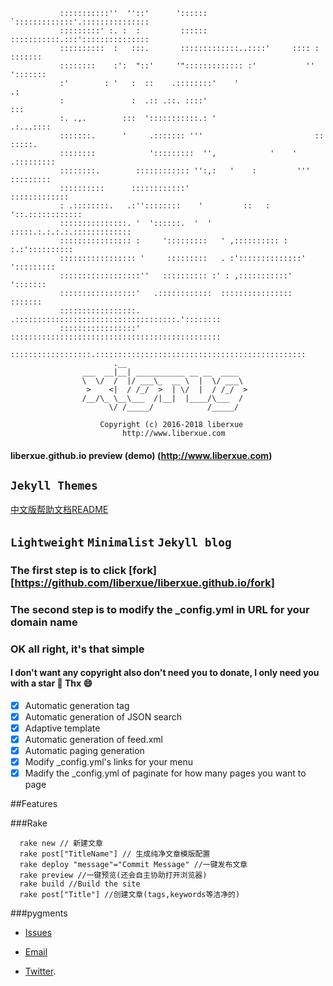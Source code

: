 
		       :::::::::::''  ''::'      '::::::  `:::::::::::::'.:::::::::::::::
		       :::::::::' :. :  :         ::::::  :::::::::::.:::':::::::::::::::
		       ::::::::::  :   :::.       :::::::::::::..::::'     :::: : :::::::
		       ::::::::    :':  "::'     '"::::::::::::: :'           '' ':::::::
		       :'        : '   :  ::    .::::::::'    '                        .:
		       :               :  .:: .::. ::::'                              :::
		       :. .,.        :::  ':::::::::::.: '                      .:...::::
		       :::::::.      '     .::::::: '''                         :: :::::.
		       ::::::::            ':::::::::  '',            '    '   .:::::::::
		       ::::::::.        :::::::::::: '':,:   '    :         ''' :::::::::
		       ::::::::::      ::::::::::::'                        :::::::::::::
		       : .::::::::.   .:''::::::::    '         ::   :   '::.::::::::::::
		       :::::::::::::::. '  '::::::.  '  '     :::::.:.:.:.:.:::::::::::::
		       :::::::::::::::: :     ':::::::::   ' ,:::::::::: : :.:'::::::::::
		       ::::::::::::::::: '     :::::::::   . :'::::::::::::::' ':::::::::
		       ::::::::::::::::::''   :::::::::: :' : ,:::::::::::'      ':::::::
		       :::::::::::::::::'   .::::::::::::  ::::::::::::::::       :::::::
		       :::::::::::::::::. .::::::::::::::::::::::::::::::::::::.'::::::::
		       :::::::::::::::::' :::::::::::::::::::::::::::::::::::::::::::::::
		       ::::::::::::::::::.:::::::::::::::::::::::::::::::::::::::::::::::
					       .__                           
					___  __|__| ___________ __ __  ____  
					\  \/  /  |/ ___\_  __ \  |  \/ ___\ 
					 >    <|  / /_/  >  | \/  |  / /_/  >
					/__/\_ \__\___  /|__|  |____/\___  / 
					      \/ /_____/            /_____/ 

                        Copyright (c) 2016-2018 liberxue
                             http://www.liberxue.com
                           
#### liberxue.github.io preview (demo) (http://www.liberxue.com)

`Jekyll Themes`
----------
[中文版帮助文档README](/ChinaREADME.md)
## `Lightweight`  `Minimalist`  `Jekyll blog`

### The first step is to click [fork][https://github.com/liberxue/liberxue.github.io/fork]
### The second step is to modify the _config.yml in URL for your domain name

### OK all right, it's that simple

#### I don't want any copyright also don't need you to donate, I only need you with a star 🌟  Thx 😄

- [x] Automatic generation tag
- [x] Automatic generation of JSON search
- [x] Adaptive template
- [x] Automatic generation of feed.xml
- [x] Automatic paging generation
- [x] Modify _config.yml's links for your menu
- [x] Madify the _config.yml of paginate for how many pages you want to page

##Features

###Rake
```
  rake new // 新建文章
  rake post["TitleName"] // 生成纯净文章模版配置
  rake deploy "message"="Commit Message" //一键发布文章
  rake preview //一键预览(还会自主协助打开浏览器)
  rake build //Build the site
  rake post["Title"] //创建文章(tags,keywords等洁净的)
```
###pygments

* [Issues](https://github.com/Liberxue/liberxue.github.io/issues)
 
* [Email](mailto:chongzika@gmail.com)
 
* [Twitter](https://twitter.com/xigrug).

